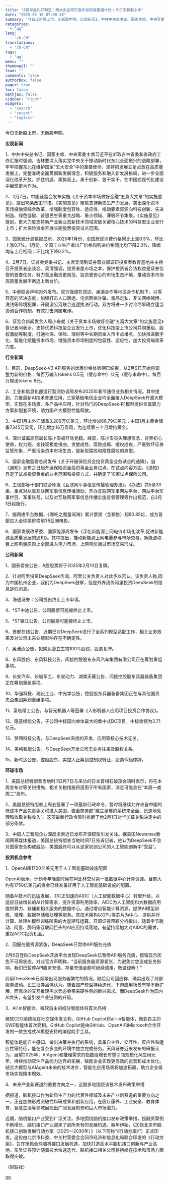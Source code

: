 ```yaml
---
title: "A股早盘利好利空：两大央企同日宣布拟实施重组计划；今日无新股上市"
date: "2025-02-10 07:08:10"
summary: "今日无新股上市，无新股申购。宏观新闻1、中共中央总书记、国家主席、中央军委主席习近平在听取吉林省委和..."
categories:
  - "qq"
lang:
  - "zh-CN"
translations:
  - "zh-CN"
tags:
  - "qq"
menu: ""
thumbnail: ""
lead: ""
comments: false
authorbox: false
pager: true
toc: false
mathjax: false
sidebar: "right"
widgets:
  - "search"
  - "recent"
  - "taglist"
---
```


今日无新股上市，无新股申购。

**宏观新闻**

1、中共中央总书记、国家主席、中央军委主席习近平在听取吉林省委和省政府工作汇报时强调，吉林要深入落实党中央关于推动新时代东北全面振兴的战略部署，牢牢把握东北在维护国家“五大安全”中的重要使命，坚持把发展立足点放在高质量发展上，完整准确全面贯彻新发展理念，积极服务和融入新发展格局，进一步全面深化改革开放，抓住机遇、乘势而上，勇于创新、苦干实干，在中国式现代化建设中展现更大作为。

2、2月7日，中国证监会发布实施《关于资本市场做好金融“五篇大文章”的实施意见》，提出18条政策举措。《实施意见》聚焦支持新质生产力发展，突出深化资本市场投融资综合改革，增强制度包容性、适应性，推动要素资源向科技创新、先进制造、绿色低碳、普惠民生等重大战略、重点领域、薄弱环节集聚。《实施意见》提到，更大力度支持新产业新业态新技术领域突破关键核心技术的科技型企业发行上市；扩大保险资金开展长期股票投资试点范围。

3、国家统计局数据显示，2025年1月份，全国居民消费价格同比上涨0.5%，环比上涨0.7%。1月份，全国工业生产者出厂价格和购进价格同比均下降2.3%，降幅均与上月相同；环比均下降0.2%。

4、2月7日，证监会党委书记、主席吴清到证券营业部调研投资者教育基地并主持召开投资者座谈会。吴清强调，投资者是市场之本，保护投资者合法权益是证券监管的首要任务。努力营造融资更规范、投资更安心的市场生态环境，推动资本市场高质量发展不断迈上新台阶。

5、中泰联合声明对外发布。双方强调在双边、澜湄合作等地区合作机制下，以零容忍的坚决态度，加强打击人口贩运、电信网络诈骗、毒品走私、非法网络赌博、洗钱等跨境犯罪，开展湄公河联合巡逻执法行动。双方将进一步讨论尽早确立适当协调合作机制，有效打击网赌电诈。

6、证监会新闻发言人周小舟就《关于资本市场做好金融“五篇大文章”的实施意见》答记者问表示，支持优质科技型企业发行上市，优化科技型上市公司并购重组、股权激励等制度。打通社保、保险、理财等中长期资金入市卡点堵点，加快推进数字化、智能化赋能资本市场。增强资本市场制度的包容性、适应性，加大投资端改革力度。

**行业新闻**

1、目前，DeepSeek-V3 API服务的优惠价格体验期已结束，从2月9日开始将调整为新的价格：每百万输入tokens 0.5元（缓存命中）/2元（缓存未命中），每百万输出tokens 8元。

2、工业和信息化部运行监测协调局发布2025年春节通信业务相关情况。其中提到，力推最新AI技术普惠应用，三家基础电信企业均全面接入DeepSeek开源大模型，实现在多场景、多产品中应用，针对热门的DeepSeek-R1模型提供专属算力方案和配套环境，助力国产大模型性能释放。

3、中国1月末外汇储备3.209万亿美元，环比增加66.79亿美元；中国1月末黄金储备7345万盎司，环比增加16万盎司，为连续第三个月增持黄金。

4、深圳证监局原局长陈小澎被开除党籍。经查，陈小澎丧失理想信念，背弃初心使命，权力观、金钱观极度扭曲。贪婪成性、腐败成瘾、擅权成疾，严重败坏证券监管形象，严重污染资本市场生态，是新型腐败和隐性腐败的典型。

5、国家金融监管总局发布《关于开展保险资金投资黄金业务试点的通知》，自《通知》发布之日起开展保险资金投资黄金业务试点。在试点内容方面，《通知》界定了试点投资黄金的业务范围和投资方式，并确定了10家试点保险公司。

6、工信部等十部门联合印发《互联网军事信息传播管理办法》，《办法》共5章30条，重点对从事互联网军事信息传播活动，开办互联网军事网站平台、网站平台军事栏目、军事账号，以及对互联网军事信息传播实施监督管理等作出规范，自3月1日起施行。

7、据网络平台数据，《哪吒之魔童闹海》累计票房（含预售）超80.85亿，成为首部进入全球票房榜前35亚洲电影。

8、国家发展改革委、国家能源局发布《深化新能源上网电价市场化改革 促进新能源高质量发展的通知》。其中提出，推动新能源上网电量参与市场交易。新能源项目上网电量原则上全部进入电力市场，上网电价通过市场交易形成。

**公司新闻**

1、国泰君安公告，A股股票将于2025年2月10日复牌。

2、针对阿里投资DeepSeek传闻，阿里公关负责人对此予以否认。该负责人称,同为中国杭州企业，我们为DeepSeek鼓掌，但是外界流传阿里投资DeepSeek的信息是假消息。

3、海通证券：公司提出终止上市申请。

4、\*ST中迪公告，公司股票可能被终止上市。

5、\*ST银江公告，公司股票可能被终止上市。

6、首都在线公告，近期已对DeepSeek进行了全系列模型适配工作，相关业务效果及对公司未来业绩影响存在不确定性。

7、奥浦迈公告，拟购买澎立生物100%股权，股票复牌。

8、东风股份、东风科技公告，间接控股股东东风汽车集团有限公司正在筹划重组事项。

9、长安汽车、长城军工、东安动力、湖南天雁公告，间接控股股东兵器装备集团正在筹划重组事项。

10、华强科技、建设工业、中光学公告，控股股东兵器装备集团正在与其他国资央企集团筹划重组事项。

11、富临精工公告，与智元机器人等签署《人形机器人应用项目投资合作协议》。

12、隆基绿能公告，子公司中标国内单体最大的集中式BC项目，中标金额为3.71亿元。

13、梦网科技公告，与DeepSeek系统的开发、应用等核心技术无关。

14、美格智能公告，与DeepSeek开发公司无业务往来及股权关系。

15、新时达公告，控股股东、实控人正筹划控制权转让，股票今起停牌。

**环球市场**

1、美国总统特朗普当地时间2月7日与来访的日本首相石破茂会晤时表示，将在本周宣布对等关税措施，相关关税措施将适用于所有国家，消息可能会在“本周一或周二”发布。

2、美国总统特朗普上周五签署了一项最新行政命令，暂时将继续允许来自中国的低成本产品包裹免关税进入美国，直至商务部“建立足够的系统来全面、迅速地处理和收取关税收入”。这项最新行政令暂时推翻了他2月1日对华加征关税决定中的部分条款。

3、中国人工智能企业深度求索近日发布开源模型引发关注。据美国Newsmax新闻网等媒体报道，美国总统特朗普当地时间7日告诉记者，他认为DeepSeek不会对国家安全构成威胁，美国最终可以从这家初创公司的人工智能创新中“受益”。

**投资机会参考**

1、OpenAI超1700亿美元用于人工智能基础设施配置

OpenAI表示，计划今年晚些时候在阿比林交付第一批数据中心计算资源。目前大约有1750亿美元的资金已经准备好用于人工智能基础设施的配置。

随着AI技术的迅猛发展，IDC正加速向AIDC（人工智能数据中心）转型升级，以适应日益增长的AI计算需求，提升资源利用效率。AIDC为人工智能和大数据应用提供算力、存储和相关服务的数据中心。通过增设智能计算资源，提供AI模型训练、推理、数据存储和处理等服务。其技术架构以GPU类芯片为中心，提供并行计算，处理AI模型训练所需的大量矩阵运算。开源证券蒋颖分析指出，随着字节跳动、阿里、腾讯等互联网巨头的AI应用持续落地，有望持续加大对AIDC的需求，重视AIDC投资机会。

2、因服务器资源紧张，DeepSeek已暂停API服务充值

2月6日登陆DeepSeek开放平台发现DeepSeek已暂停API服务充值，按钮显示灰色不可用状态。对此官方声明称，“当前服务器资源紧张，为避免对您造成业务影响，我们已暂停API服务充值。存量充值金额可继续调用，敬请谅解！”

此前DeepSeek已频繁出现服务器繁忙的情况。随后公司回应称，确实出现了局部服务波动。民生证券吕伟认为，随着国产模型持续迭代，下游应用场景有望不断扩展，而高企的交互推理需求势必会带来硬件侧的新兴需求。而DeepSeek作为国内AI龙头，有望引发产业链侧的升级。

3、All in智能体，微软自主的细分智能体将首次亮相

微软CEO纳德拉在社交媒体发文称，GitHub Copilot将all-in智能体，微软自主的SWE智能体首次亮相。GitHub Copilot是由GitHub、OpenAI和Microsoft合作开发的一款生成式AI模型支持的编程助手工具。

智能体是能自主感知、做出决策并执行的系统，具备自主性、交互性、反应性和适应性等特征，能在复杂多变的环境中独立完成任务。天风证券近来发布的研报认为，展望2025年，AIAgent和推理需求的指数级增长有望引领规模化AI应用元年，持续推动软件产品能力边界的拓展，赋能企业实现更高效的运营和成本优化。结合大模型与AIAgent未来的技术进步，智能化应用场景将加速拓展，助力企业级市场实现降本增效。

4、未来产业新赛道的重要方向之一，近期多地围绕该技术发布政策举措

据报道，脑机接口作为新质生产力的代表性领域及未来产业新赛道的重要方向之一，正在加快形成突破性科研成果和创新应用，在医疗康养、工业安全、教育体育、智慧生活等领域展现出广阔发展前景和巨大市场潜力。

近期，脑机接口产业受到广泛关注。多地围绕脑机接口发布政策举措，投融资案例不断增长，脑机接口产业迎来了前所未有的发展机遇。新年伊始，《加快北京市脑机接口创新发展行动方案（2025—2030年）》（以下简称“《行动方案》”）正式印发。这份由北京市科委、中关村管委会会同市经济和信息化局联合印发的《行动方案》，旨在抢抓全球脑机接口发展机遇，加快打造高水平脑机接口创新与产业高地。东吴证券预计随着技术快速迭代，脑机接口相关公司将持续在技术和市场方面取得突破。

（财联社）

[qq](https://new.qq.com/rain/a/20250210A011RT00)
